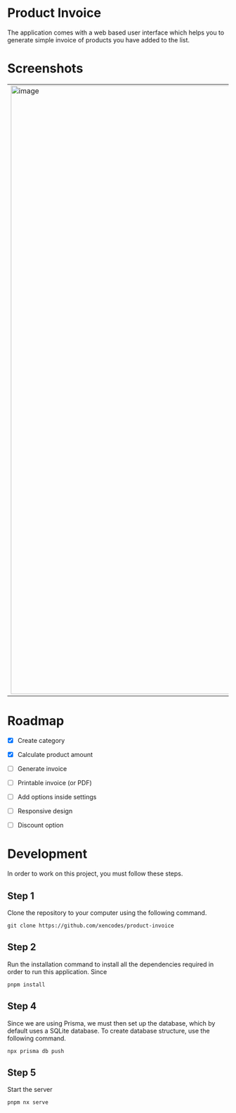 # Product Invoice

The application comes with a web based user interface which helps you to generate simple invoice of products you have added to the list.

# Screenshots

| | |
| ------------- | ------------- |
| <img width="1381" alt="image" src="https://user-images.githubusercontent.com/31907722/199143317-4a2ae37e-cadf-4cad-b9d9-7b34aff93a77.png">  | <img width="1381" alt="image" src="https://user-images.githubusercontent.com/31907722/199143444-0b573e96-618c-4236-a522-e76710e60e7d.png">  |


# Roadmap

- [x] Create category
- [x] Calculate product amount
- [ ] Generate invoice
- [ ] Printable invoice (or PDF)
- [ ] Add options inside settings
- [ ] Responsive design
- [ ] Discount option


# Development

In order to work on this project, you must follow these steps.

## Step 1

Clone the repository to your computer using the following command.

`git clone https://github.com/xencodes/product-invoice`

## Step 2

Run the installation command to install all the dependencies required in order to run this application. Since

`pnpm install`

## Step 4

Since we are using Prisma, we must then set up the database, which by default uses a SQLite database. To create database structure, use the following command.

`npx prisma db push`

 ## Step 5
 
 Start the server
 
 `pnpm nx serve`
